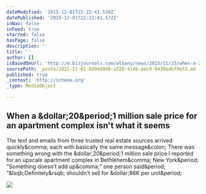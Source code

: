 ```yaml
---
dateModified: '2015-12-01T22:22:41.530Z'
datePublished: '2015-12-01T22:22:41.572Z'
inNav: false
inFeed: true
starred: false
hasPage: false
description: ''
title: ''
author: []
isBasedOnUrl: 'http://m.bizjournals.com/albany/news/2015/11/23/when-a-20-1-million-sale-price-for-an-apartment.html'
sourcePath: _posts/2015-12-01-8d9dd9d0-a328-414b-aec9-9439adbf9e53.md
published: true
_context: 'http://schema.org'
_type: MediaObject

---
```

<article style=""><h1>When a &amp;dollar;20&amp;period;1 million sale price for an apartment complex isn't what it seems</h1><p>The text and emails from three trusted real estate sources arrived quickly&amp;comma; each with basically the same message&amp;colon; There was something wrong with the &amp;dollar;20&amp;period;1 million sale price I reported for an upscale apartment complex in Bethlehem&amp;comma; New York&amp;period; "Something doesn't add up&amp;comma;" one person said&amp;period; "&amp;lsqb;Definitely&amp;rsqb; shouldn't sell for &amp;dollar;86K per unit&amp;period;</p><img src="http://media.bizj.us/view/img/7721332/mansions-at-delmar-11181501*900xx3597-2398-89-0.jpg" /></article>